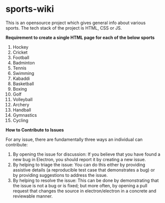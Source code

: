 # sports-wiki
This is an opensource project which gives general info about various sports.
The tech stack of the project is HTML, CSS or JS.


**Requirement to create a single HTML page for each of the below sports**
1. Hockey
2. Cricket
3. Football
4. Badminton
5. Tennis
6. Swimming
7. Kabaddi
8. Basketball
9. Boxing
10. Golf
11. Volleyball
12. Archery
13. Handball
14. Gymnastics
15. Cycling


**How to Contribute to Issues**

For any issue, there are fundamentally three ways an individual can contribute:

1. By opening the issue for discussion: If you believe that you have found a new bug in Electron, you should report it by creating a new issue.
2. By helping to triage the issue: You can do this either by providing assistive details (a reproducible test case that demonstrates a bug) or by providing suggestions to address the issue.
3. By helping to resolve the issue: This can be done by demonstrating that the issue is not a bug or is fixed; but more often, by opening a pull request that changes the source in electron/electron in a concrete and reviewable manner.

